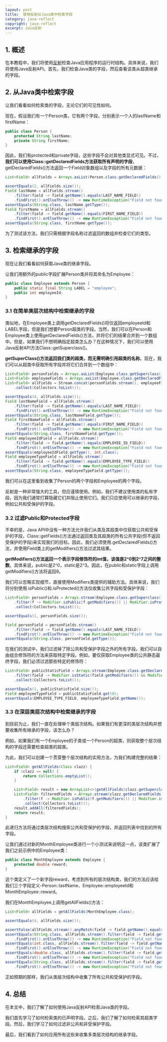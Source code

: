 ```yaml
---
layout: post
title:  使用反射从Java类中检索字段
category: java-reflect
copyright: java-reflect
excerpt: Java反射
---
```


## 1. 概述

在本教程中，我们将使用[反射](https://www.baeldung.com/java-reflection)检查Java应用程序的运行时结构。具体来说，我们将使用Java反射API。首先，我们检查Java类的字段，然后查看该类从超类继承的字段。

## 2. 从Java类中检索字段

让我们看看如何检索类的字段，无论它们的可见性如何。

现在，假设我们有一个Person类，它有两个字段，分别表示一个人的lastName和firstName：

```java
public class Person {
    protected String lastName;
    private String firstName;
}
```

因此，我们有protected和private字段，这些字段不会对其他类显式可见。不过，**我们可以使用Class::getDeclaredFields方法获取所有声明的字段**，getDeclaredFields()方法返回一个Field对象数组以及字段的所有元数据：

```java
List<Field> allFields = Arrays.asList(Person.class.getDeclaredFields());

assertEquals(2, allFields.size());
Field lastName = allFields.stream()
    .filter(field -> field.getName().equals(LAST_NAME_FIELD))
    .findFirst().orElseThrow(() -> new RuntimeException("Field not found"));
assertEquals(String.class, lastName.getType());
Field firstName = allFields.stream()
    .filter(field -> field.getName().equals(FIRST_NAME_FIELD))
    .findFirst().orElseThrow(() -> new RuntimeException("Field not found"));
assertEquals(String.class, firstName.getType());
```

为了测试该方法，我们只需根据字段名称过滤返回的数组并检查它们的类型。

## 3. 检索继承的字段

现在让我们看看如何获取Java类的继承字段。

让我们用额外的public字段扩展Person类并将其命名为Employee：

```java
public class Employee extends Person {
    public static final String LABEL = "employee";
    public int employeeId;
}
```

### 3.1 在简单类层次结构中检索继承的字段

类似地，在Employee类上调用getDeclaredFields()将仅返回employeeId和LABEL字段，但是我们想要Person超类的字段。当然，我们可以在Person和Employee类上使用getDeclaredFields()方法，并将它们的结果合并到一个数组中。但是，如果我们不想明确指定超类怎么办？在这种情况下，我们可以使用Java反射API方法Class::getSuperclass()。

**getSuperClass()方法返回我们类的超类，而无需明确引用超类的名称**。现在，我们可以从超类中获取所有字段并将它们合并到一个数组中：

```java
List<Field> personFields = Arrays.asList(Employee.class.getSuperclass().getDeclaredFields());
List<Field> employeeFields = Arrays.asList(Employee.class.getDeclaredFields());
List<Field> allFields = Stream.concat(personFields.stream(), employeeFields.stream())
    .collect(Collectors.toList());

assertEquals(4, allFields.size());
Field lastNameField = allFields.stream()
    .filter(field -> field.getName().equals(LAST_NAME_FIELD))
    .findFirst().orElseThrow(() -> new RuntimeException("Field not found"));
assertEquals(String.class, lastNameField.getType());
Field firstNameField = allFields.stream()
    .filter(field -> field.getName().equals(FIRST_NAME_FIELD))
    .findFirst().orElseThrow(() -> new RuntimeException("Field not found"));
assertEquals(String.class, firstNameField.getType());
Field employeeIdField = allFields.stream()
    .filter(field -> field.getName().equals(EMPLOYEE_ID_FIELD))
    .findFirst().orElseThrow(() -> new RuntimeException("Field not found"));
assertEquals(employeeIdField.getType(), int.class);
Field employeeTypeField = allFields.stream()
    .filter(field -> field.getName().equals(EMPLOYEE_TYPE_FIELD))
    .findFirst().orElseThrow(() -> new RuntimeException("Field not found"));
assertEquals(String.class, employeeTypeField.getType());

```

我们可以在这里看到收集了Person的两个字段和Employee的两个字段。

反射是一种非常强大的工具，但应谨慎使用。例如，我们不建议使用类的私有字段，因为我们通常打算隐藏它们并阻止使用它们。我们只应使用可以继承的字段，例如公共和受保护的字段。

### 3.2 过滤Public和Protected字段

不幸的是，Java API中没有一种方法允许我们从类及其超类中仅获取公共和受保护的字段，Class::getFields()方法通过返回类及其超类的所有公共字段(但不返回受保护的字段)来实现我们的目标。因此，我们必须使用.getDeclaredFields()方法，并使用Field类上的getModifiers()方法过滤其结果。

**getModifiers()方法返回一个表示字段修饰符的int值，该值是2^0到2^7之间的整数**。具体来说，public是2^0，static是2^3。因此，在public和static字段上调用getModifiers()方法将返回9。

我们可以忽略实现细节，直接使用Modifiers类提供的辅助方法。具体来说，我们将分别使用.isPublic()和.isProtected()方法仅收集公共字段和受保护字段：

```java
List<Field> personFields = Arrays.stream(Employee.class.getSuperclass().getDeclaredFields())
    .filter(f -> Modifier.isPublic(f.getModifiers()) || Modifier.isProtected(f.getModifiers()))
    .collect(Collectors.toList());

assertEquals(1, personFields.size());

Field personField = personFields.stream()
    .filter(field -> field.getName().equals(LAST_NAME_FIELD))
    .findFirst().orElseThrow(() -> new RuntimeException("Field not found"));
assertEquals(String.class, personField.getType());
```

在我们的测试中，我们过滤掉了除公共和受保护字段之外的所有字段。我们可以自由组合修饰符的方法来获取特定字段。例如，要仅获取Employee类的公共静态最终字段，我们必须过滤那些特定的修饰符：

```java
List<Field> publicStaticField = Arrays.stream(Employee.class.getDeclaredFields())
    .filter(field -> Modifier.isStatic(field.getModifiers()) && Modifier.isPublic(field.getModifiers()) && Modifier.isFinal(field.getModifiers()))
    .collect(Collectors.toList());

assertEquals(1, publicStaticField.size());
Field employeeTypeField = publicStaticField.get(0);
assertEquals(EMPLOYEE_TYPE_FIELD, employeeTypeField.getName());
```

### 3.3 在深层类层次结构中检索继承的字段

到目前为止，我们一直在处理单个类层次结构。如果我们有更深的类层次结构并想要收集所有继承的字段，该怎么办？

例如，如果我们有一个Employee的子类或一个Person的超类，则获取整个层次结构的字段还需要检查超类的超类。

为此，我们可以创建一个贯穿整个层次结构的实用方法，为我们构建完整的结果：

```java
List<Field> getAllFields(Class clazz) {
    if (clazz == null) {
        return Collections.emptyList();
    }

    List<Field> result = new ArrayList<>(getAllFields(clazz.getSuperclass()));
    List<Field> filteredFields = Arrays.stream(clazz.getDeclaredFields())
        .filter(f -> Modifier.isPublic(f.getModifiers()) || Modifier.isProtected(f.getModifiers()))
        .collect(Collectors.toList());
    result.addAll(filteredFields);
    return result;
}
```

此递归方法将通过类层次结构搜索公共和受保护的字段，并返回列表中找到的所有字段。

让我们通过对新的MonthEmployee类进行一个小测试来说明这一点，该类扩展了我们之前示例中的Employee类：

```java
public class MonthEmployee extends Employee {
    protected double reward;
}
```

这个类定义了一个新字段reward，考虑到所有的层次结构类，我们的方法应该给我们三个字段定义-Person::lastName、Employee::employeeId和MonthEmployee::reward。

我们在MonthEmployee上调用getAllFields()方法：

```java
List<Field> allFields = getAllFields(MonthEmployee.class);

assertEquals(4, allFields.size());

assertFalse(allFields.stream().anyMatch(field -> field.getName().equals(FIRST_NAME_FIELD)));
assertEquals(String.class, allFields.stream().filter(field -> field.getName().equals(LAST_NAME_FIELD))
    .findFirst().orElseThrow(() -> new RuntimeException("Field not found")).getType());
assertEquals(int.class, allFields.stream().filter(field -> field.getName().equals(EMPLOYEE_ID_FIELD))
    .findFirst().orElseThrow(() -> new RuntimeException("Field not found")).getType());
assertEquals(double.class, allFields.stream().filter(field -> field.getName().equals(MONTH_EMPLOYEE_REWARD_FIELD))
    .findFirst().orElseThrow(() -> new RuntimeException("Field not found")).getType());
assertEquals(String.class, allFields.stream().filter(field -> field.getName().equals(EMPLOYEE_TYPE_FIELD))
    .findFirst().orElseThrow(() -> new RuntimeException("Field not found")).getType());
```

正如预期的那样，我们从类层次结构中收集了所有公共和受保护的字段。

## 4. 总结

在本文中，我们了解了如何使用Java反射API检索Java类的字段。

我们首先学习了如何检索类的已声明字段。之后，我们了解了如何检索其超类字段。然后，我们学习了如何过滤非公共和非受保护字段。

最后，我们看到了如何应用所有这些来收集多类层次结构的继承字段。